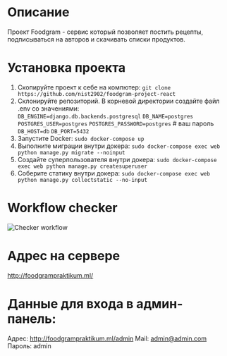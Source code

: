 # Описание
Проект Foodgram - сервис который позволяет постить рецепты, подписываться на авторов и скачивать списки продуктов.

# Установка проекта 
1. Скопируйте проект к себе на компютер: ```git clone https://github.com/nist2902/foodgram-project-react```
2. Склонируйте репозиторий. В корневой директории создайте файл .env со значениями:  
```DB_ENGINE=django.db.backends.postgresql``` 
```DB_NAME=postgres``` 
```POSTGRES_USER=postgres``` 
```POSTGRES_PASSWORD=postgres```   # ваш пароль 
```DB_HOST=db``` 
```DB_PORT=5432```
3. Запустите Docker: ```sudo docker-compose up``` 
4. Выполните миграции внутри докера: ```sudo docker-compose exec web python manage.py migrate --noinput``` 
5. Создайте суперпользователя внутри докера: ```sudo docker-compose exec web python manage.py createsuperuser``` 
6. Соберите статику внутри докера: ```sudo docker-compose exec web python manage.py collectstatic --no-input``` 

# Workflow checker 
![Checker workflow](https://github.com/nist2902/foodgram-project-react/actions/workflows/main.yml/badge.svg) 

# Адрес на сервере 
http://foodgrampraktikum.ml/

# Данные для входа в админ-панель:
Адрес: http://foodgrampraktikum.ml/admin
Mail: admin@admin.com
Пароль: admin
